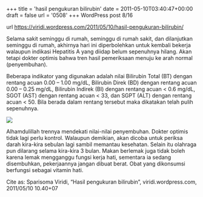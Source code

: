 +++
title = 'hasil pengukuran bilirubin'
date = 2011-05-10T03:40:47+00:00
draft = false
url = '0508'
+++
WordPress post 8/16 <!--more-->

url https://viridi.wordpress.com/2011/05/10/hasil-pengukuran-bilirubin/

Selama sakit seminggu di rumah, seminggu di rumah sakit, dan dilanjutkan seminggu di rumah, akhirnya hari ini diperbolehkan untuk kembali bekerja walaupun indikasi Hepatitis A yang diidap belum sepenuhnya hilang. Akan tetapi dokter optimis bahwa tren hasil pemeriksaan menuju ke arah normal (penyembuhan).

Beberapa indikator yang digunakan adalah nilai Bilirubin Total (BT) dengan rentang acuan 0.00 – 1.00 mg/dL, Bilirubin Direk (BD) dengan rentang acuan 0.00 – 0.25 mg/dL, Bilirubin Indirek (BI) dengan rentang acuan < 0.6 mg/dL, SGOT (AST) dengan rentang acuan < 33, dan SGPT (ALT) dengan rentang acuan < 50. Bila berada dalam rentang tersebut maka dikatakan telah pulih sepenuhnya.

![](https://viridi.wordpress.com/wp-content/uploads/2011/05/bilirubin-measurements.png)

Alhamdulillah trennya mendekati nilai-nilai penyembuhan. Dokter optimis tidak lagi perlu kontrol. Walaupun demikian, akan dicoba untuk periksa darah kira-kira sebulan lagi sambil memantau kesehatan. Selain itu olahraga pun dilarang selama kira-kira 3 bulan. Makan berlemak juga tidak boleh karena lemak mengganggu fungsi kerja hati, sementara ia sedang disembuhkan, pekerjaannya jangan dibuat berat. Obat yang dikonsumsi berfungsi sebagai vitamin hati.

Cite as: Sparisoma Viridi, “Hasil pengukuran bilirubin”, viridi.wordpress.com, 2011/05/10 10.40+07
